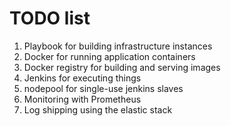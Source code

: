 # TODO list

1. Playbook for building infrastructure instances
2. Docker for running application containers
3. Docker registry for building and serving images
4. Jenkins for executing things
5. nodepool for single-use jenkins slaves
6. Monitoring with Prometheus
7. Log shipping using the elastic stack

